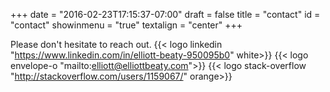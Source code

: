 +++
date = "2016-02-23T17:15:37-07:00"
draft = false
title = "contact"
id = "contact"
showinmenu = "true"
textalign = "center"
+++

Please don't hesitate to reach out. 
{{< logo linkedin "https://www.linkedin.com/in/elliott-beaty-950095b0" white>}}
{{< logo envelope-o "mailto:elliott@elliottbeaty.com">}}
{{< logo stack-overflow "http://stackoverflow.com/users/1159067/" orange>}}


